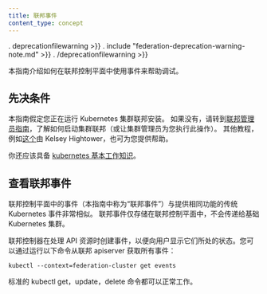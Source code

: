 ```yaml
---
title: 联邦事件
content_type: concept
---
```


<!--
---
title: Federated Events
content_type: concept
---
-->

<!-- overview -->

. deprecationfilewarning >}}
. include "federation-deprecation-warning-note.md" >}}
. /deprecationfilewarning >}}

<!--
This guide explains how to use events in federation control plane to help in debugging.
-->
本指南介绍如何在联邦控制平面中使用事件来帮助调试。




<!-- body -->

<!--
## Prerequisites
-->

## 先决条件

<!--
This guide assumes that you have a running Kubernetes Cluster
Federation installation. If not, then head over to the
[federation admin guide](/docs/concepts/cluster-administration/federation/) to learn how to
bring up a cluster federation (or have your cluster administrator do
this for you). Other tutorials, for example
[this one](https://github.com/kelseyhightower/kubernetes-cluster-federation)
by Kelsey Hightower, are also available to help you.
-->

本指南假定您正在运行 Kubernetes 集群联邦安装。
如果没有，请转到[联邦管理员指南](/docs/concepts/cluster-administration/federation/)，了解如何启动集群联邦（或让集群管理员为您执行此操作）。
其他教程，例如[这个](https://github.com/kelseyhightower/kubernetes-cluster-federation)由 Kelsey Hightower，也可为您提供帮助。

<!--
You should also have a basic
[working knowledge of Kubernetes](/docs/tutorials/kubernetes-basics/) in
general.
-->
你还应该具备 [kubernetes 基本工作知识](/docs/tutorials/kubernetes-basics/)。

<!--
## View federation events
-->

## 查看联邦事件

<!--
Events in federation control plane (referred to as "federation events" in
this guide) are very similar to the traditional Kubernetes
Events providing the same functionality.
Federation Events are stored only in federation control plane and are not passed on to the underlying Kubernetes clusters.
-->
联邦控制平面中的事件（本指南中称为“联邦事件”）与提供相同功能的传统 Kubernetes 事件非常相似。
联邦事件仅存储在联邦控制平面中，不会传递给基础 Kubernetes 集群。

<!--
Federation controllers create events as they process API resources to surface to the
user, the state that they are in.
You can get all events from federation apiserver by running:
-->
联邦控制器在处理 API 资源时创建事件，以便向用户显示它们所处的状态。您可以通过运行以下命令从联邦 apiserver 获取所有事件：

```shell
kubectl --context=federation-cluster get events
```

<!--
The standard kubectl get, update, delete commands will all work.
-->
标准的 kubectl get，update，delete 命令都可以正常工作。


